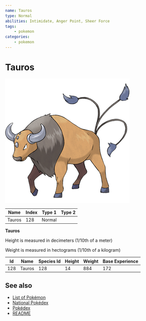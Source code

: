 ```yaml
---
name: Tauros
type: Normal
abilities: Intimidate, Anger Point, Sheer Force
tags:
    - pokemon
categories:
    - pokemon
---
```


# Tauros


![Tauros](images/128.png)

| **Name** | **Index** | **Type 1** | **Type 2** |
|----|----|----|----|
| Tauros | 128 | Normal  |  |

**Tauros** 


Height is measured in decimeters (1/10th of a meter)

Weight is measured in hectograms (1/10th of a kilogram)

| **Id** | **Name** | **Species Id** | **Height** | **Weight** | **Base Experience** |
|--------|----------|----------------|------------|------------|---------------------|
| 128 | Tauros | 128 | 14 | 884 | 172 |


## See also

- [List of Pokémon](../pokemon.md)
- [National Pokédex](../national_pokedex.md)
- [Pokédex](../pokedex.md)
- [README](../README.md)
